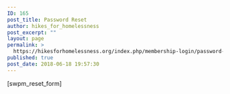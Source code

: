 ```yaml
---
ID: 165
post_title: Password Reset
author: hikes_for_homelessness
post_excerpt: ""
layout: page
permalink: >
  https://hikesforhomelessness.org/index.php/membership-login/password-reset/
published: true
post_date: 2018-06-18 19:57:30
---
```

[swpm_reset_form]